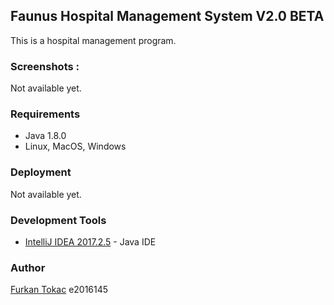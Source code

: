 ## Faunus Hospital Management System V2.0 BETA

This is a hospital management program.


### Screenshots :

Not available yet.


### Requirements
* Java 1.8.0
* Linux, MacOS, Windows

<!--```
![Save new member](https://github.com/furkantokac/Freg/blob/master/docs/ss/FregV1.5_1.png)
```-->

### Deployment

Not available yet. <!--1) java -jar ./bin/FaunusHospitalManagementSystemV2.0.jar-->


### Development Tools

* [IntelliJ IDEA 2017.2.5](https://www.jetbrains.com/idea/) - Java IDE


### Author

[Furkan Tokac](https://github.com/furkantokac) e2016145
